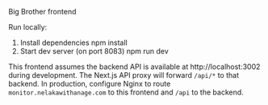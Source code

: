 Big Brother frontend

Run locally:

1. Install dependencies
   npm install
2. Start dev server (on port 8083)
   npm run dev

This frontend assumes the backend API is available at http://localhost:3002 during development. The Next.js API proxy will forward `/api/*` to that backend. In production, configure Nginx to route `monitor.nelakawithanage.com` to this frontend and `/api` to the backend.
